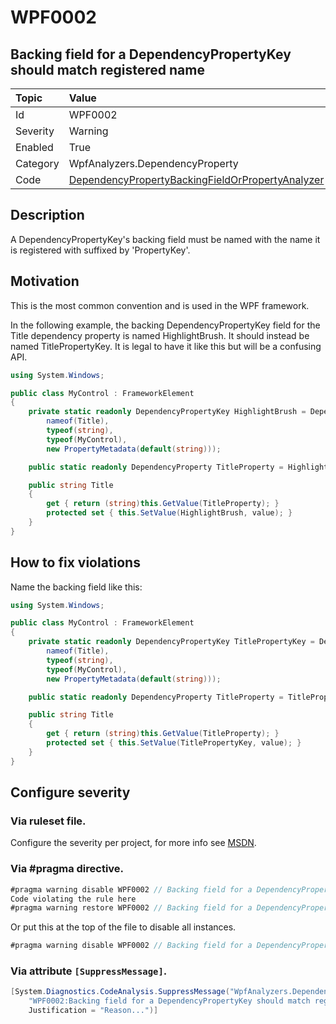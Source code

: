 # WPF0002
## Backing field for a DependencyPropertyKey should match registered name

| Topic    | Value
| :--      | :--
| Id       | WPF0002
| Severity | Warning
| Enabled  | True
| Category | WpfAnalyzers.DependencyProperty
| Code     | [DependencyPropertyBackingFieldOrPropertyAnalyzer](https://github.com/DotNetAnalyzers/WpfAnalyzers/blob/master/WpfAnalyzers/Analyzers/DependencyPropertyBackingFieldOrPropertyAnalyzer.cs)

## Description

A DependencyPropertyKey's backing field must be named with the name it is registered with suffixed by 'PropertyKey'.

## Motivation

This is the most common convention and is used in the WPF framework.

In the following example, the backing DependencyPropertyKey field for the Title dependency property is named HighlightBrush. It should instead be named TitlePropertyKey.
It is legal to have it like this but will be a confusing API.

```C#
using System.Windows;

public class MyControl : FrameworkElement
{
    private static readonly DependencyPropertyKey HighlightBrush = DependencyProperty.RegisterReadOnly(
        nameof(Title),
        typeof(string),
        typeof(MyControl),
        new PropertyMetadata(default(string)));

    public static readonly DependencyProperty TitleProperty = HighlightBrush.DependencyProperty;

    public string Title
    {
        get { return (string)this.GetValue(TitleProperty); }
        protected set { this.SetValue(HighlightBrush, value); }
    }
}
```

## How to fix violations

Name the backing field like this:

```C#
using System.Windows;

public class MyControl : FrameworkElement
{
    private static readonly DependencyPropertyKey TitlePropertyKey = DependencyProperty.RegisterReadOnly(
        nameof(Title),
        typeof(string),
        typeof(MyControl),
        new PropertyMetadata(default(string)));

    public static readonly DependencyProperty TitleProperty = TitlePropertyKey.DependencyProperty;

    public string Title
    {
        get { return (string)this.GetValue(TitleProperty); }
        protected set { this.SetValue(TitlePropertyKey, value); }
    }
}
```

<!-- start generated config severity -->
## Configure severity

### Via ruleset file.

Configure the severity per project, for more info see [MSDN](https://msdn.microsoft.com/en-us/library/dd264949.aspx).

### Via #pragma directive.
```C#
#pragma warning disable WPF0002 // Backing field for a DependencyPropertyKey should match registered name
Code violating the rule here
#pragma warning restore WPF0002 // Backing field for a DependencyPropertyKey should match registered name
```

Or put this at the top of the file to disable all instances.
```C#
#pragma warning disable WPF0002 // Backing field for a DependencyPropertyKey should match registered name
```

### Via attribute `[SuppressMessage]`.

```C#
[System.Diagnostics.CodeAnalysis.SuppressMessage("WpfAnalyzers.DependencyProperty", 
    "WPF0002:Backing field for a DependencyPropertyKey should match registered name", 
    Justification = "Reason...")]
```
<!-- end generated config severity -->